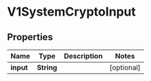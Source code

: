 # V1SystemCryptoInput

## Properties
Name | Type | Description | Notes
------------ | ------------- | ------------- | -------------
**input** | **String** |  |  [optional]
